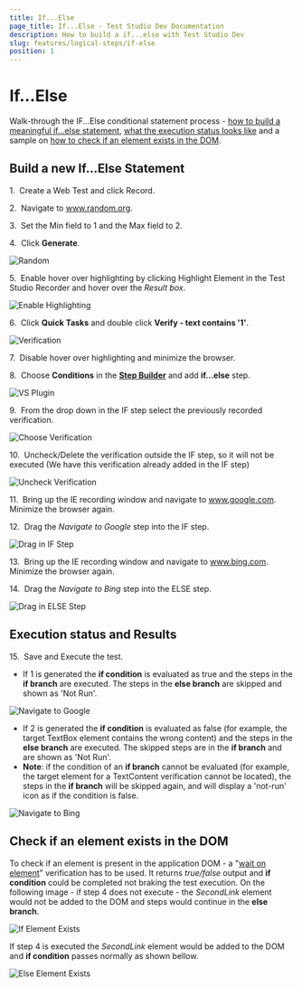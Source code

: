 ```yaml
---
title: If...Else
page_title: If...Else - Test Studio Dev Documentation
description: How to build a if...else with Test Studio Dev 
slug: features/logical-steps/if-else
position: 1
---
```

# If...Else

Walk-through the IF...Else conditional statement process - <a href="/features/logical-steps/if-else#Build-a-new-IfElse-Statement">how to build a meaningful if...else statement</a>, <a href="/features/logical-steps/if-else#Execution-status-and-Results">what the execution status looks like</a> and a sample on <a href="/features/logical-steps/if-else#Check-if-an-element-exists-in-the-DOM">how to check if an element exists in the DOM</a>.

## Build a new If...Else Statement

1.&nbsp; Create a Web Test and click Record.

2.&nbsp; Navigate to <a href="https://www.random.org/" target="_blank">www.random.org</a>.

3.&nbsp; Set the Min field to 1 and the Max field to 2.

4.&nbsp; Click **Generate**.

![Random][1]

5.&nbsp; Enable hover over highlighting by clicking Highlight Element in the Test Studio Recorder and hover over the *Result box*.

![Enable Highlighting][2]

6.&nbsp; Click **Quick Tasks** and double click **Verify - text contains '1'**.

![Verification][3]

7.&nbsp; Disable hover over highlighting and minimize the browser.

8.&nbsp; Choose **Conditions** in the <a href="/features/recorder/step-builder">**Step Builder**</a> and add **if...else** step.

![VS Plugin][13]


9.&nbsp; From the drop down in the IF step select the previously recorded verification.

![Choose Verification][6]

10.&nbsp; Uncheck/Delete the verification outside the IF step, so it will not be executed (We have this verification already added in the IF step)

![Uncheck Verification][7]

11.&nbsp; Bring up the IE recording window and navigate to <a href="http://www.google.com" target="_blank">www.google.com</a>. Minimize the browser again.

12.&nbsp; Drag the *Navigate to Google* step into the IF step.

![Drag in IF Step][8]

13.&nbsp; Bring up the IE recording window and navigate to <a href="http://www.bing.com" target="_blank">www.bing.com</a>. Minimize the browser again.

14.&nbsp; Drag the *Navigate to Bing* step into the ELSE step.

![Drag in ELSE Step][9]

## Execution status and Results

15.&nbsp; Save and Execute the test.

- If 1 is generated the **if condition** is evaluated as true and the steps in the **if branch** are executed. The steps in the **else branch** are skipped and shown as 'Not Run'.

![Navigate to Google][10]

- If 2 is generated the **if condition** is evaluated as false (for example, the target TextBox element contains the wrong content) and the steps in the **else branch** are executed. The skipped steps are in the **if branch** and are shown as 'Not Run'. 
- **Note**:  if the condition of an **if branch** cannot be evaluated (for example, the target element for a TextContent verification cannot be located), the steps in the **if branch** will be skipped again, and will display a 'not-run' icon as if the condition is false. 

![Navigate to Bing][11]

## Check if an element exists in the DOM

To check if an element is present in the application DOM - a "<a href="/features/recorder/verifications/Wait" target="_blank">wait on element</a>" verification has to be used. It returns *true/false* output and **if condition** could be completed not braking the test execution. On the following image - if step 4 does not execute - the *SecondLink* element would not be added to the DOM and steps would continue in the **else branch**.

![If Element Exists][14]

If step 4 is executed the *SecondLink* element would be added to the DOM and **if condition** passes normally as shown bellow.

![Else Element Exists][15]

[1]: images/if-else/fig1.png
[2]: images/if-else/fig2.png
[3]: images/if-else/fig3.png
[4]: images/if-else/fig4.png
[5]: images/if-else/fig5.png
[6]: images/if-else/fig6.png
[7]: images/if-else/fig7.png
[8]: images/if-else/fig8.png
[9]: images/if-else/fig9.png
[10]: images/if-else/fig10.png
[11]: images/if-else/fig11.png
[12]: images/if-else/fig12.png
[13]: images/if-else/fig13.png
[14]: images/if-else/fig14.png
[15]: images/if-else/fig15.png

